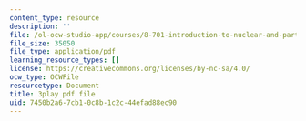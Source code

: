```yaml
---
content_type: resource
description: ''
file: /ol-ocw-studio-app/courses/8-701-introduction-to-nuclear-and-particle-physics-fall-2020/7450b2a67cb10c8b1c2c44efad88ec90_quSdhgX3NB8.pdf
file_size: 35050
file_type: application/pdf
learning_resource_types: []
license: https://creativecommons.org/licenses/by-nc-sa/4.0/
ocw_type: OCWFile
resourcetype: Document
title: 3play pdf file
uid: 7450b2a6-7cb1-0c8b-1c2c-44efad88ec90
---
```

